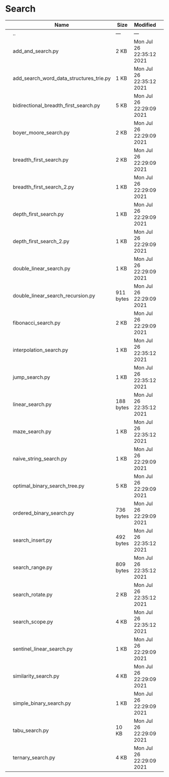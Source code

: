 Search
======

<table><thead><tr class="header"><th></th><th>Name</th><th>Size</th><th>Modified</th><th></th></tr></thead><tbody><tr class="odd"><td></td><td><span class="goup">..</span></td><td>—</td><td>—</td><td></td></tr><tr class="even"><td></td><td><span class="name">add_and_search.py</span></td><td>2 KB</td><td>Mon Jul 26 22:35:12 2021</td><td></td></tr><tr class="odd"><td></td><td><span class="name">add_search_word_data_structures_trie.py</span></td><td>1 KB</td><td>Mon Jul 26 22:35:12 2021</td><td></td></tr><tr class="even"><td></td><td><span class="name">bidirectional_breadth_first_search.py</span></td><td>5 KB</td><td>Mon Jul 26 22:29:09 2021</td><td></td></tr><tr class="odd"><td></td><td><span class="name">boyer_moore_search.py</span></td><td>2 KB</td><td>Mon Jul 26 22:29:09 2021</td><td></td></tr><tr class="even"><td></td><td><span class="name">breadth_first_search.py</span></td><td>2 KB</td><td>Mon Jul 26 22:29:09 2021</td><td></td></tr><tr class="odd"><td></td><td><span class="name">breadth_first_search_2.py</span></td><td>1 KB</td><td>Mon Jul 26 22:29:09 2021</td><td></td></tr><tr class="even"><td></td><td><span class="name">depth_first_search.py</span></td><td>1 KB</td><td>Mon Jul 26 22:29:09 2021</td><td></td></tr><tr class="odd"><td></td><td><span class="name">depth_first_search_2.py</span></td><td>1 KB</td><td>Mon Jul 26 22:29:09 2021</td><td></td></tr><tr class="even"><td></td><td><span class="name">double_linear_search.py</span></td><td>1 KB</td><td>Mon Jul 26 22:29:09 2021</td><td></td></tr><tr class="odd"><td></td><td><span class="name">double_linear_search_recursion.py</span></td><td>911 bytes</td><td>Mon Jul 26 22:29:09 2021</td><td></td></tr><tr class="even"><td></td><td><span class="name">fibonacci_search.py</span></td><td>2 KB</td><td>Mon Jul 26 22:29:09 2021</td><td></td></tr><tr class="odd"><td></td><td><span class="name">interpolation_search.py</span></td><td>1 KB</td><td>Mon Jul 26 22:35:12 2021</td><td></td></tr><tr class="even"><td></td><td><span class="name">jump_search.py</span></td><td>1 KB</td><td>Mon Jul 26 22:35:12 2021</td><td></td></tr><tr class="odd"><td></td><td><span class="name">linear_search.py</span></td><td>188 bytes</td><td>Mon Jul 26 22:35:12 2021</td><td></td></tr><tr class="even"><td></td><td><span class="name">maze_search.py</span></td><td>1 KB</td><td>Mon Jul 26 22:35:12 2021</td><td></td></tr><tr class="odd"><td></td><td><span class="name">naive_string_search.py</span></td><td>1 KB</td><td>Mon Jul 26 22:29:09 2021</td><td></td></tr><tr class="even"><td></td><td><span class="name">optimal_binary_search_tree.py</span></td><td>5 KB</td><td>Mon Jul 26 22:29:09 2021</td><td></td></tr><tr class="odd"><td></td><td><span class="name">ordered_binary_search.py</span></td><td>736 bytes</td><td>Mon Jul 26 22:29:09 2021</td><td></td></tr><tr class="even"><td></td><td><span class="name">search_insert.py</span></td><td>492 bytes</td><td>Mon Jul 26 22:35:12 2021</td><td></td></tr><tr class="odd"><td></td><td><span class="name">search_range.py</span></td><td>809 bytes</td><td>Mon Jul 26 22:35:12 2021</td><td></td></tr><tr class="even"><td></td><td><span class="name">search_rotate.py</span></td><td>2 KB</td><td>Mon Jul 26 22:35:12 2021</td><td></td></tr><tr class="odd"><td></td><td><span class="name">search_scope.py</span></td><td>4 KB</td><td>Mon Jul 26 22:35:12 2021</td><td></td></tr><tr class="even"><td></td><td><span class="name">sentinel_linear_search.py</span></td><td>1 KB</td><td>Mon Jul 26 22:29:09 2021</td><td></td></tr><tr class="odd"><td></td><td><span class="name">similarity_search.py</span></td><td>4 KB</td><td>Mon Jul 26 22:29:09 2021</td><td></td></tr><tr class="even"><td></td><td><span class="name">simple_binary_search.py</span></td><td>1 KB</td><td>Mon Jul 26 22:29:09 2021</td><td></td></tr><tr class="odd"><td></td><td><span class="name">tabu_search.py</span></td><td>10 KB</td><td>Mon Jul 26 22:29:09 2021</td><td></td></tr><tr class="even"><td></td><td><span class="name">ternary_search.py</span></td><td>4 KB</td><td>Mon Jul 26 22:29:09 2021</td><td></td></tr></tbody></table>
